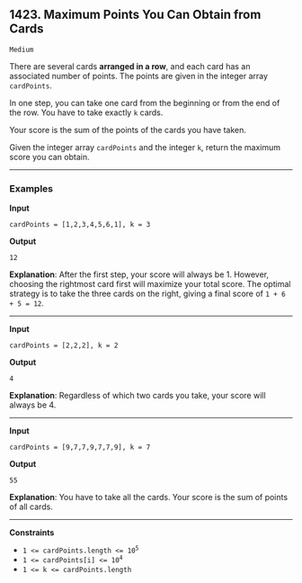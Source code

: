 ## 1423. Maximum Points You Can Obtain from Cards

`Medium`

There are several cards **arranged in a row**, and each card has an associated number of points. The points are given in the integer array `cardPoints`.

In one step, you can take one card from the beginning or from the end of the row. You have to take exactly `k` cards.

Your score is the sum of the points of the cards you have taken.

Given the integer array `cardPoints` and the integer `k`, return the maximum score you can obtain.

---

### Examples

**Input**
```
cardPoints = [1,2,3,4,5,6,1], k = 3
```

**Output**
```
12
```

**Explanation**: After the first step, your score will always be 1. However, choosing the rightmost card first will maximize your total score. The optimal strategy is to take the three cards on the right, giving a final score of `1 + 6 + 5 = 12`.

---

**Input**
```
cardPoints = [2,2,2], k = 2
```

**Output**
```
4
```

**Explanation**: Regardless of which two cards you take, your score will always be 4.

---

**Input**
```
cardPoints = [9,7,7,9,7,7,9], k = 7
```

**Output**
```
55
```

**Explanation**: You have to take all the cards. Your score is the sum of points of all cards.

---

**Constraints**
* <code>1 <= cardPoints.length <= 10<sup>5</sup></code>
* <code>1 <= cardPoints[i] <= 10<sup>4</sup></code>
* `1 <= k <= cardPoints.length`
